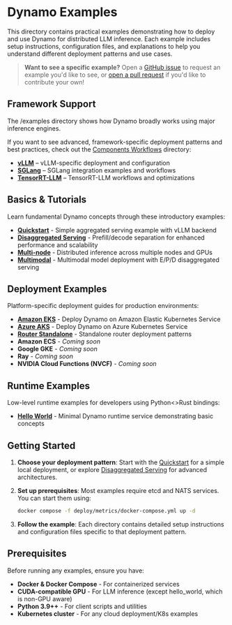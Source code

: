 <!--
SPDX-FileCopyrightText: Copyright (c) 2024-2025 NVIDIA CORPORATION & AFFILIATES. All rights reserved.
SPDX-License-Identifier: Apache-2.0

Licensed under the Apache License, Version 2.0 (the "License");
you may not use this file except in compliance with the License.
You may obtain a copy of the License at

http://www.apache.org/licenses/LICENSE-2.0

Unless required by applicable law or agreed to in writing, software
distributed under the License is distributed on an "AS IS" BASIS,
WITHOUT WARRANTIES OR CONDITIONS OF ANY KIND, either express or implied.
See the License for the specific language governing permissions and
limitations under the License.
-->

# Dynamo Examples

This directory contains practical examples demonstrating how to deploy and use Dynamo for distributed LLM inference. Each example includes setup instructions, configuration files, and explanations to help you understand different deployment patterns and use cases.

> **Want to see a specific example?**
> Open a [GitHub issue](https://github.com/ai-dynamo/dynamo/issues) to request an example you'd like to see, or [open a pull request](https://github.com/ai-dynamo/dynamo/pulls) if you'd like to contribute your own!

## Framework Support

The /examples directory shows how Dynamo broadly works using major inference engines.

If you want to see advanced, framework-specific deployment patterns and best practices, check out the [Components Workflows](../components/backends/) directory:
- **[vLLM](../components/backends/vllm/)** – vLLM-specific deployment and configuration
- **[SGLang](../components/backends/sglang/)** – SGLang integration examples and workflows
- **[TensorRT-LLM](../components/backends/trtllm/)** – TensorRT-LLM workflows and optimizations

## Basics & Tutorials

Learn fundamental Dynamo concepts through these introductory examples:

- **[Quickstart](basics/quickstart/README.md)** - Simple aggregated serving example with vLLM backend
- **[Disaggregated Serving](basics/disaggregated_serving/README.md)** - Prefill/decode separation for enhanced performance and scalability
- **[Multi-node](basics/multinode/README.md)** - Distributed inference across multiple nodes and GPUs
- **[Multimodal](basics/multimodal/README.md)** - Multimodal model deployment with E/P/D disaggregated serving

## Deployment Examples

Platform-specific deployment guides for production environments:

- **[Amazon EKS](deployments/EKS/)** - Deploy Dynamo on Amazon Elastic Kubernetes Service
- **[Azure AKS](deployments/AKS/)** - Deploy Dynamo on Azure Kubernetes Service
- **[Router Standalone](deployments/router_standalone/)** - Standalone router deployment patterns
- **Amazon ECS** - _Coming soon_
- **Google GKE** - _Coming soon_
- **Ray** - _Coming soon_
- **NVIDIA Cloud Functions (NVCF)** - _Coming soon_

## Runtime Examples

Low-level runtime examples for developers using Python<>Rust bindings:

- **[Hello World](runtime/hello_world/README.md)** - Minimal Dynamo runtime service demonstrating basic concepts

## Getting Started

1. **Choose your deployment pattern**: Start with the [Quickstart](basics/quickstart/README.md) for a simple local deployment, or explore [Disaggregated Serving](basics/disaggregated_serving/README.md) for advanced architectures.

2. **Set up prerequisites**: Most examples require etcd and NATS services. You can start them using:
   ```bash
   docker compose -f deploy/metrics/docker-compose.yml up -d
   ```

3. **Follow the example**: Each directory contains detailed setup instructions and configuration files specific to that deployment pattern.

## Prerequisites

Before running any examples, ensure you have:

- **Docker & Docker Compose** - For containerized services
- **CUDA-compatible GPU** - For LLM inference (except hello_world, which is non-GPU aware)
- **Python 3.9++** - For client scripts and utilities
- **Kubernetes cluster** - For any cloud deployment/K8s examples